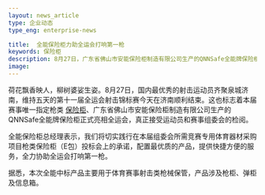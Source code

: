 ```yaml
---
layout: news_article
type: 企业动态
type_eng: enterprise-news

title:  全能保险柜力助全运会打响第一枪
keywords: 保险柜
description: 8月27日，广东省佛山市安能保险柜制造有限公司生产的QNNSafe全能牌保险柜正式亮相全运会，真正接受运动员和赛事组委会的检阅。
image: 
---
```

荷花飘香映人，柳树婆娑生姿。8月27日，国内最优秀的射击运动员齐聚泉城济南，维持五天的第十一届全运会射击锦标赛今天在济南顺利结束。这也标志着本届赛事唯一指定枪类 [保险柜](http://www.qnn.com.cn/)、广东省佛山市安能保险柜制造有限公司生产的QNNSafe全能牌保险柜正式亮相全运会，真正接受运动员和赛事组委会的检阅。

全能保险柜总经理表示，我们将切实践行在本届组委会所需竞赛专用体育器材采购项目枪类保险柜（E包）投标会上的承诺，配置最优质的产品，提供快捷方便的服务，全力协助全运会打响第一枪。

据悉，本次全能中标产品主要用于体育赛事射击类枪械保管，产品涉及枪柜、弹柜及信息箱。
